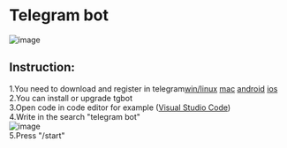 # Telegram bot
![image](https://user-images.githubusercontent.com/114813737/195981996-1fc5f49f-9ced-40e2-8d75-92558a73d04f.png)

## Instruction:
1.You need to download and register in telegram[win/linux](https://desktop.telegram.org)  [mac](https://macos.telegram.org) [android](https://telegram.org/android) [ios](https://itunes.apple.com/app/telegram-messenger/id686449807)<br>
2.You can install or upgrade tgbot<br>
3.Open code in code editor for example ([Visual Studio Code](https://code.visualstudio.com/download))<br>
4.Write in the search "telegram bot"<br>
![image](https://i.ibb.co/rf8vDh9/tgbot.png)<br>
5.Press "/start"

